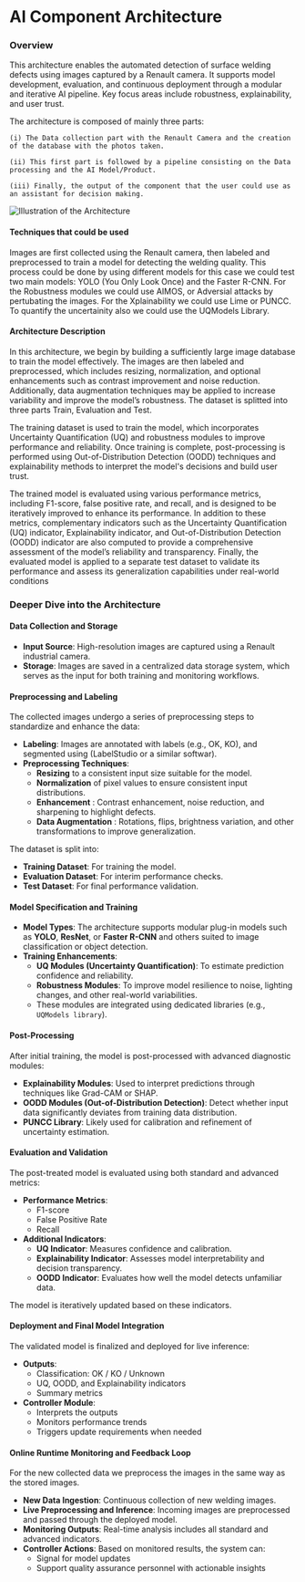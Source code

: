 # AI Component Architecture

### Overview
This architecture enables the automated detection of surface welding defects using images captured by a Renault camera. It supports model development, evaluation, and continuous deployment through a modular and iterative AI pipeline. Key focus areas include robustness, explainability, and user trust.

The architecture is composed of mainly three parts: 

    (i) The Data collection part with the Renault Camera and the creation of the database with the photos taken. 
    
    (ii) This first part is followed by a pipeline consisting on the Data processing and the AI Model/Product. 
    
    (iii) Finally, the output of the component that the user could use as an assistant for decision making. 

![Illustration of the Architecture](./ArchitectureIA.jpg)

#### Techniques that could be used

Images are first collected using the Renault camera, then labeled and preprocessed to train a model for detecting the welding quality. This process could be done by using different models for this case we could test two main models: YOLO (You Only Look Once) and the Faster R-CNN. For the Robustness modules we could use AIMOS, or Adversial attacks by pertubating the images. For the Xplainability we could use Lime or PUNCC. To quantify the uncertainity also we could use the UQModels Library. 

#### Architecture Description

In this architecture, we begin by building a sufficiently large image database to train the model effectively. The images are then labeled and preprocessed, which includes resizing, normalization, and optional enhancements such as contrast improvement and noise reduction. Additionally, data augmentation techniques may be applied to increase variability and improve the model’s robustness. The dataset is splitted into three parts Train, Evaluation and Test. 

The training dataset is used to train the model, which incorporates Uncertainty Quantification (UQ) and robustness modules to improve performance and reliability. Once training is complete, post-processing is performed using Out-of-Distribution Detection (OODD) techniques and explainability methods to interpret the model's decisions and build user trust.  

The trained model is evaluated using various performance metrics, including F1-score, false positive rate, and recall, and is designed to be iteratively improved to enhance its performance. In addition to these metrics, complementary indicators such as the Uncertainty Quantification (UQ) indicator, Explainability indicator, and Out-of-Distribution Detection (OODD) indicator are also computed to provide a comprehensive assessment of the model’s reliability and transparency. Finally, the evaluated model is applied to a separate test dataset to validate its performance and assess its generalization capabilities under real-world conditions

### Deeper Dive into the Architecture

#### Data Collection and Storage

- **Input Source**: High-resolution images are captured using a Renault industrial camera.
- **Storage**: Images are saved in a centralized data storage system, which serves as the input for both training and monitoring workflows.


#### Preprocessing and Labeling

The collected images undergo a series of preprocessing steps to standardize and enhance the data:

- **Labeling**: Images are annotated with labels (e.g., OK, KO), and segmented using (LabelStudio or a similar softwar).
- **Preprocessing Techniques**:
  - **Resizing** to a consistent input size suitable for the model.
  - **Normalization** of pixel values to ensure consistent input distributions.
  - **Enhancement** : Contrast enhancement, noise reduction, and sharpening to highlight defects.
  - **Data Augmentation** : Rotations, flips, brightness variation, and other transformations to improve generalization.

The dataset is split into:
- **Training Dataset**: For training the model.
- **Evaluation Dataset**: For interim performance checks.
- **Test Dataset**: For final performance validation.


#### Model Specification and Training

- **Model Types**: The architecture supports modular plug-in models such as **YOLO**, **ResNet**, or **Faster R-CNN** and others suited to image classification or object detection.
- **Training Enhancements**:
  - **UQ Modules (Uncertainty Quantification)**: To estimate prediction confidence and reliability.
  - **Robustness Modules**: To improve model resilience to noise, lighting changes, and other real-world variabilities.
  - These modules are integrated using dedicated libraries (e.g., `UQModels library`).

#### Post-Processing

After initial training, the model is post-processed with advanced diagnostic modules:

- **Explainability Modules**: Used to interpret predictions through techniques like Grad-CAM or SHAP.
- **OODD Modules (Out-of-Distribution Detection)**: Detect whether input data significantly deviates from training data distribution.
- **PUNCC Library**: Likely used for calibration and refinement of uncertainty estimation.

#### Evaluation and Validation

The post-treated model is evaluated using both standard and advanced metrics:

- **Performance Metrics**:
  - F1-score
  - False Positive Rate
  - Recall
- **Additional Indicators**:
  - **UQ Indicator**: Measures confidence and calibration.
  - **Explainability Indicator**: Assesses model interpretability and decision transparency.
  - **OODD Indicator**: Evaluates how well the model detects unfamiliar data.

The model is iteratively updated based on these indicators.

#### Deployment and Final Model Integration

The validated model is finalized and deployed for live inference:

- **Outputs**:
  - Classification: OK / KO / Unknown
  - UQ, OODD, and Explainability indicators
  - Summary metrics
- **Controller Module**:
  - Interprets the outputs
  - Monitors performance trends
  - Triggers update requirements when needed


#### Online Runtime Monitoring and Feedback Loop

For the new collected data we preprocess the images in the same way as the stored images.
- **New Data Ingestion**: Continuous collection of new welding images.
- **Live Preprocessing and Inference**: Incoming images are preprocessed and passed through the deployed model.
- **Monitoring Outputs**: Real-time analysis includes all standard and advanced indicators.
- **Controller Actions**: Based on monitored results, the system can:
  - Signal for model updates
  - Support quality assurance personnel with actionable insights



